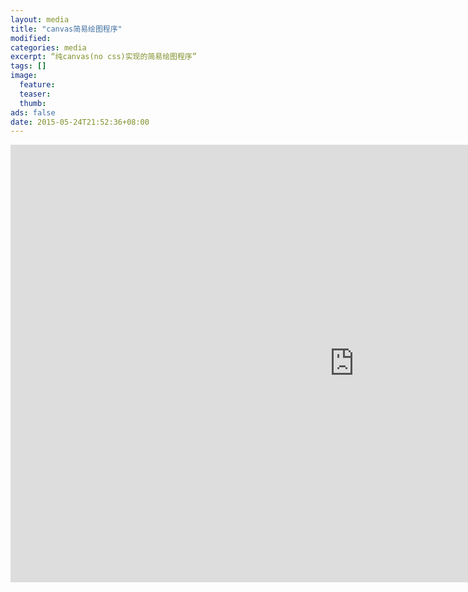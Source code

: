 ```yaml
---
layout: media
title: "canvas简易绘图程序"
modified:
categories: media
excerpt: “纯canvas(no css)实现的简易绘图程序”
tags: []
image:
  feature:
  teaser:
  thumb:
ads: false
date: 2015-05-24T21:52:36+08:00
---
```


<iframe width="1100" height="700" src="http://sandbox.runjs.cn/show/6tw9ychj" allowfullscreen="allowfullscreen" frameborder="0"></iframe>

